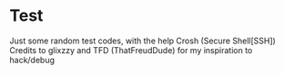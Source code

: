 # Test
Just some random test codes, with the help Crosh (Secure Shell[SSH])
Credits to glixzzy and TFD (ThatFreudDude) for my inspiration to hack/debug 

